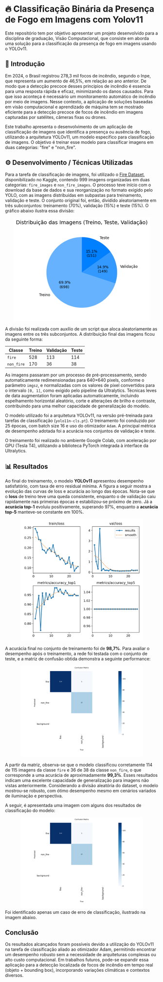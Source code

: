 # 🔥 Classificação Binária da Presença de Fogo em Imagens com Yolov11
Este repositório tem por objetivo apresentar um projeto desenvolvido para a disciplina de graduação, Visão Computacional, que consiste em aborda uma solução para a classificação da presença de fogo em imagens usando o YOLOv11.

## 📌 Introdução
Em 2024, o Brasil registrou 278,3 mil focos de incêndio, segundo o Inpe, que representa um aumento de 46,5%, em relação ao ano anterior. De modo que a detecção precoce desses principios de incêndio é essencia para uma resposta rápida e eficaz, minimizando os danos causados. Para que isso aconteça é necessário um monitoramento automático de incêndio por meio de imagens. Nesse contexto, a aplicação de soluções baseadas em visão computacional e aprendizado de máquina tem se mostrado eficiente para a detecção precoce de focos de incêndio em imagens capturadas por satélites, câmeras fixas ou drones.

Este trabalho apresenta o desenvolvimento de um aplicação de classificação de imagens que identifica a presença ou ausência de fogo, utilizando a arquitetura YOLOv11, um modelo especifico para classificação de imagens. O objetivo é treinar esse modelo para classificar imagens em duas categorias: "fire" e "non_fire".

## ⚙️ Desenvolvimento / Técnicas Utilizadas
Para a tarefa de classificação de imagens, foi utilizado o [Fire Dataset](https://www.kaggle.com/datasets/phylake1337/fire-dataset), disponibilizado no Kaggle, contendo 999 imagens organizadas em duas categorias: `fire_images` e `non_fire_images`. O processo teve início com o download da base de dados e sua reorganização no formato exigido pelo YOLO, com as imagens distribuídas em subpastas para treinamento, validação e teste. O conjunto original foi, então, dividido aleatoriamente em três subconjuntos: treinamento (70%), validação (15%) e teste (15%). O gráfico abaixo ilustra essa divisão:
<p align="center">
<img src="assets/distribution_dataset_img.png" alt="Gráfico de Distribuição das Imagens no Dataset" width="450"/>
</p>

A divisão foi realizada com auxílio de um script que aloca aleatoriamente as imagens entre os três subconjuntos. A distribuição final das imagens ficou da seguinte forma:

| Classe     | Treino | Validação | Teste |
|------------|--------|-----------|-------|
| `fire`     | 528    | 113       | 114   |
| `non_fire` | 170    | 36        | 38    |

As imagens passaram por um processo de pré-processamento, sendo automaticamente redimensionadas para 640×640 pixels, conforme o parâmetro `imgsz`, e normalizadas com os valores de pixel convertidos para o intervalo `[0, 1]`, como exigido pelo pipeline da Ultralytics. Técnicas leves de data augmentation foram aplicadas automaticamente, incluindo espelhamento horizontal aleatório, corte e alterações de brilho e contraste, contribuindo para uma melhor capacidade de generalização do modelo.

O modelo utilizado foi a arquitetura YOLOv11, na versão pré-treinada para tarefas de classificação (`yolo11n-cls.pt`). O treinamento foi conduzido por 25 épocas, com batch size 16 e uso do otimizador `Adam`. A principal métrica de desempenho adotada foi a acurácia nos conjuntos de validação e teste.

O treinamento foi realizado no ambiente Google Colab, com aceleração por GPU (Tesla T4), utilizando a biblioteca PyTorch integrada à interface da Ultralytics.

## 📊 Resultados
Ao final do treinamento, o modelo **YOLOv11** apresentou desempenho satisfatório, com taxa de erro residual mínima. A figura a seguir mostra a evolução das curvas de loss e acurácia ao longo das épocas. Nota-se que o **loss** de treino teve uma queda consistente, enquanto o de validação caiu rapidamente nas primeiras épocas e estabilizou-se próximo de zero. Já a **acurácia top-1** evoluiu positivamente, superando 97%, enquanto a **acurácia top-5** manteve-se constante em 100%.

<div align="center"> <img src="assets/train/results.png" alt="Curvas de Acurácia e Perda" width="400"/> </div>

A acurácia final no conjunto de treinamento foi de **98,7%**. Para avaliar o desempenho após o treinamento, a rede foi testada com o conjunto de teste, e a matriz de confusão obtida demonstra a seguinte performance:
<div align="center"> <img src="assets/test/confusion_matrix.png" alt="Matriz de Confusão" width="400"/> </div>

A partir da matriz, observa-se que o modelo classificou corretamente 114 de 115 imagens da classe `fire` e 36 de 38 da classe `non_fire`, o que corresponde a uma acurácia de aproximadamente **99,3%**. Esses resultados indicam uma excelente capacidade de generalização para imagens não vistas anteriormente. Considerando a divisão aleatória do dataset, o modelo mostrou-se robusto, com ótimo desempenho mesmo em cenários variados de iluminação e perspectiva.

A seguir, é apresentada uma imagem com alguns dos resultados de classificação do modelo:
<div align="center"> <img src="assets/test/confusion_matrix.png" alt="Matriz de Confusão" width="400"/> </div>
Foi identificado apenas um caso de erro de classificação, ilustrado na imagem abaixo.

## Conclusão
Os resultados alcançados foram possíveis devido a utilização do YOLOv11 na tarefa de classificação aliado ao otimizador Adam, permitindo encontrar um desempenho robusto sem a necessidade de arquiteturas complexas ou alto custo computacional. Em trabalhos futuros, pode-se expandir essa aplicação para a detecção localizada de focos de incêndio em tempo real (objeto + bounding box), incorporando variações climáticas e contextos diversos. 

